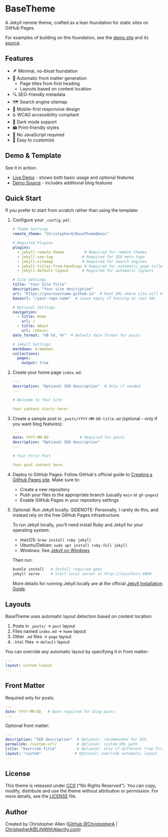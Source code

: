 # BaseTheme

A Jekyll remote theme, crafted as a lean foundation for static sites on GitHub Pages.

For examples of building on this foundation, see the [demo site](https://christophera.github.io/BaseTheme-DemoSite/) and its [source](https://github.com/ChristopherA/BaseTheme-DemoSite).

## Features

- 🪶 Minimal, no-bloat foundation
- 📝 Automatic front matter generation
  - Page titles from first heading
  - Layouts based on content location
- 🔍 SEO-friendly metadata
- 🗺️ Search engine sitemap
- 📱 Mobile-first responsive design
- ♿️ WCAG accessibility compliant
- 🌙 Dark mode support
- 🖨️ Print-friendly styles
- 🚫 No JavaScript required
- 🎨 Easy to customize

## Demo & Template

See it in action:
- [Live Demo](https://christophera.github.io/BaseTheme-DemoSite/) - shows both basic usage and optional features
- [Demo Source](https://github.com/ChristopherA/BaseTheme-DemoSite) - includes additional blog features

## Quick Start

If you prefer to start from scratch rather than using the template:

1. Configure your `_config.yml`:
    ```yaml
    # Theme Settings
    remote_theme: "ChristopherA/BaseTheme@main"

    # Required Plugins
    plugins:
      - jekyll-remote-theme         # Required for remote themes
      - jekyll-seo-tag             # Required for SEO meta tags
      - jekyll-sitemap             # Required for search engines
      - jekyll-titles-from-headings # Required for automatic page titles
      - jekyll-default-layout      # Required for automatic layouts

    # Site Settings
    title: "Your Site Title"
    description: "Your site description"
    url: "https://yourusername.github.io"  # Root URL where site will be hosted
    baseurl: "/your-repo-name"  # Leave empty if hosting at root URL

    # Optional Settings
    navigation:
      - title: Home
        url: /
      - title: About
        url: /about/
    date_format: "%B %d, %Y"  # Default date format for posts

    # Jekyll Settings
    markdown: kramdown
    collections:
      pages:
        output: true
    ```

2. Create your home page `index.md`:
    ```yaml
    ---
    description: "Optional SEO description"  # Only if needed
    ---

    # Welcome to Your Site

    Your content starts here!
    ```

3. Create a sample post in `_posts/YYYY-MM-DD-title.md` (optional - only if you want blog features):
    ```yaml
    ---
    date: YYYY-MM-DD              # Required for posts
    description: "Optional SEO description"
    ---

    # Your First Post

    Your post content here.
    ```

4. Deploy to GitHub Pages:
    Follow GitHub's official guide to [Creating a GitHub Pages site](https://docs.github.com/en/pages/getting-started-with-github-pages/creating-a-github-pages-site). Make sure to:
    - Create a new repository
    - Push your files to the appropriate branch (usually `main` or `gh-pages`)
    - Enable GitHub Pages in your repository settings

5. Optional: Run Jekyll locally:
   SIDENOTE: Personally, I rarely do this, and instead rely on the free GitHub Pages infrastructure.

   To run Jekyll locally, you'll need install Ruby and Jekyll for your operating system:
   - macOS: `brew install ruby jekyll`
   - Ubuntu/Debian: `sudo apt install ruby-full jekyll`
   - Windows: See [Jekyll on Windows](https://jekyllrb.com/docs/installation/windows/)

   Then run:
    ```zsh
    bundle install   # Install required gems
    jekyll serve     # Start local server at http://localhost:4000
    ```
   More details for running Jekyll locally are at the official [Jekyll Installation Guide](https://jekyllrb.com/docs/installation/).

## Layouts

BaseTheme uses automatic layout detection based on content location:

1. Posts in `_posts/` → `post` layout
2. Files named `index.md` → `home` layout
3. Other `.md` files → `page` layout
4. `.html` files → `default` layout

You can override any automatic layout by specifying it in front matter:
```yaml
---
layout: custom-layout
---
```

## Front Matter

Required only for posts:
```yaml
---
date: YYYY-MM-DD   # Date required for blog posts
---
```

Optional front matter:
```yaml
---
description: "SEO description"  # Optional: recommended for SEO
permalink: /custom-url/         # Optional: custom URL path
title: "Override Title"         # Optional: only if different from first heading
layout: "custom"               # Optional: override automatic layout
---
```

## License

This theme is released under [CC0](LICENSE) ("No Rights Reserved"). You can copy, modify, distribute and use the theme without attribution or permission. For more details, see the [LICENSE](LICENSE) file.

## Author

Created by Christopher Allen ([GitHub @ChristopherA](https://github.com/ChristopherA) | ChristopherA@LifeWithAlacrity.com)
